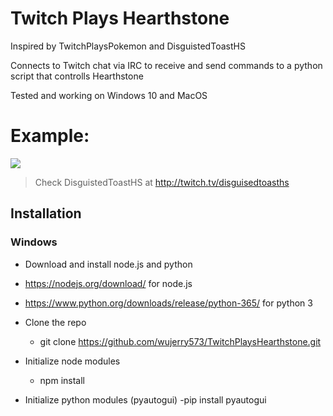 # Twitch Plays Hearthstone
Inspired by TwitchPlaysPokemon and DisguistedToastHS

Connects to Twitch chat via IRC to receive and send commands to a python script that controlls Hearthstone

Tested and working on Windows 10 and MacOS

# Example:
![](https://media.giphy.com/media/5zblpopO3ekPg7BW6F/giphy.gif)
> Check DisguistedToastHS at http://twitch.tv/disguisedtoasths

Installation
----------------------
### Windows
- Download and install node.js and python
 - https://nodejs.org/download/ for node.js
 - https://www.python.org/downloads/release/python-365/ for python 3

- Clone the repo
  - git clone https://github.com/wujerry573/TwitchPlaysHearthstone.git
  
- Initialize node modules
  - npm install
  
- Initialize python modules (pyautogui)
  -pip install pyautogui
